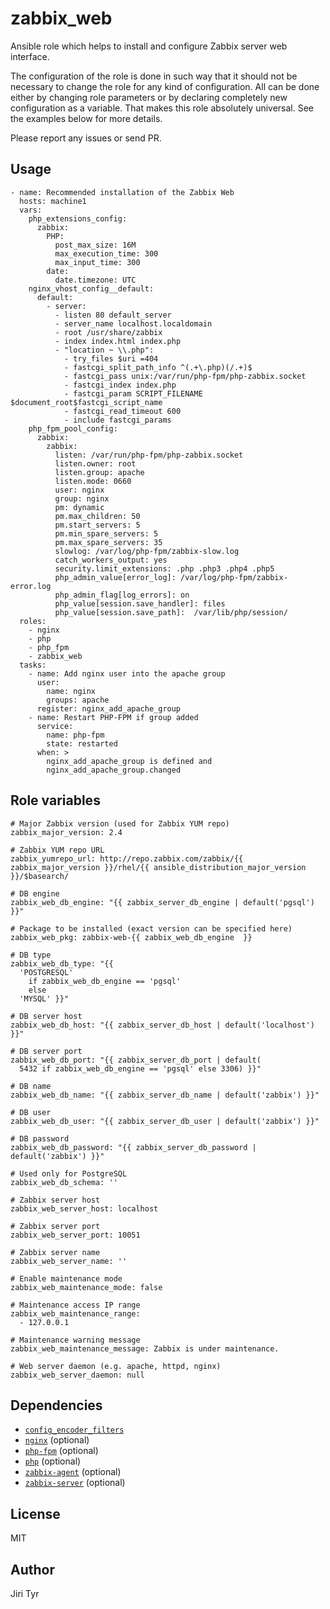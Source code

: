 zabbix_web
=============

Ansible role which helps to install and configure Zabbix server web
interface.

The configuration of the role is done in such way that it should not be
necessary to change the role for any kind of configuration. All can be
done either by changing role parameters or by declaring completely new
configuration as a variable. That makes this role absolutely
universal. See the examples below for more details.

Please report any issues or send PR.


Usage
-----

```
- name: Recommended installation of the Zabbix Web
  hosts: machine1
  vars:
    php_extensions_config:
      zabbix:
        PHP:
          post_max_size: 16M
          max_execution_time: 300
          max_input_time: 300
        date:
          date.timezone: UTC
    nginx_vhost_config__default:
      default:
        - server:
          - listen 80 default_server
          - server_name localhost.localdomain
          - root /usr/share/zabbix
          - index index.html index.php
          - "location ~ \\.php":
            - try_files $uri =404
            - fastcgi_split_path_info ^(.+\.php)(/.+)$
            - fastcgi_pass unix:/var/run/php-fpm/php-zabbix.socket
            - fastcgi_index index.php
            - fastcgi_param SCRIPT_FILENAME $document_root$fastcgi_script_name
            - fastcgi_read_timeout 600
            - include fastcgi_params
    php_fpm_pool_config:
      zabbix:
        zabbix:
          listen: /var/run/php-fpm/php-zabbix.socket
          listen.owner: root
          listen.group: apache
          listen.mode: 0660
          user: nginx
          group: nginx
          pm: dynamic
          pm.max_children: 50
          pm.start_servers: 5
          pm.min_spare_servers: 5
          pm.max_spare_servers: 35
          slowlog: /var/log/php-fpm/zabbix-slow.log
          catch_workers_output: yes
          security.limit_extensions: .php .php3 .php4 .php5
          php_admin_value[error_log]: /var/log/php-fpm/zabbix-error.log
          php_admin_flag[log_errors]: on
          php_value[session.save_handler]: files
          php_value[session.save_path]:  /var/lib/php/session/
  roles:
    - nginx
    - php
    - php_fpm
    - zabbix_web
  tasks:
    - name: Add nginx user into the apache group
      user:
        name: nginx
        groups: apache
      register: nginx_add_apache_group
    - name: Restart PHP-FPM if group added
      service:
        name: php-fpm
        state: restarted
      when: >
        nginx_add_apache_group is defined and
        nginx_add_apache_group.changed
```


Role variables
--------------

```
# Major Zabbix version (used for Zabbix YUM repo)
zabbix_major_version: 2.4

# Zabbix YUM repo URL
zabbix_yumrepo_url: http://repo.zabbix.com/zabbix/{{ zabbix_major_version }}/rhel/{{ ansible_distribution_major_version }}/$basearch/

# DB engine
zabbix_web_db_engine: "{{ zabbix_server_db_engine | default('pgsql') }}"

# Package to be installed (exact version can be specified here)
zabbix_web_pkg: zabbix-web-{{ zabbix_web_db_engine  }}

# DB type
zabbix_web_db_type: "{{
  'POSTGRESQL'
    if zabbix_web_db_engine == 'pgsql'
    else
  'MYSQL' }}"

# DB server host
zabbix_web_db_host: "{{ zabbix_server_db_host | default('localhost') }}"

# DB server port
zabbix_web_db_port: "{{ zabbix_server_db_port | default(
  5432 if zabbix_web_db_engine == 'pgsql' else 3306) }}"

# DB name
zabbix_web_db_name: "{{ zabbix_server_db_name | default('zabbix') }}"

# DB user
zabbix_web_db_user: "{{ zabbix_server_db_user | default('zabbix') }}"

# DB password
zabbix_web_db_password: "{{ zabbix_server_db_password | default('zabbix') }}"

# Used only for PostgreSQL
zabbix_web_db_schema: ''

# Zabbix server host
zabbix_web_server_host: localhost

# Zabbix server port
zabbix_web_server_port: 10051

# Zabbix server name
zabbix_web_server_name: ''

# Enable maintenance mode
zabbix_web_maintenance_mode: false

# Maintenance access IP range
zabbix_web_maintenance_range:
  - 127.0.0.1

# Maintenance warning message
zabbix_web_maintenance_message: Zabbix is under maintenance.

# Web server daemon (e.g. apache, httpd, nginx)
zabbix_web_server_daemon: null
```


Dependencies
------------

- [`config_encoder_filters`](https://github.com/jtyr/ansible-config_encoder_filters)
- [`nginx`](https://github.com/jtyr/ansible-nginx) (optional)
- [`php-fpm`](https://github.com/jtyr/ansible-php_fpm) (optional)
- [`php`](https://github.com/jtyr/ansible-php) (optional)
- [`zabbix-agent`](https://github.com/jtyr/ansible-zabbix_agent) (optional)
- [`zabbix-server`](https://github.com/jtyr/ansible-zabbix_server) (optional)


License
-------

MIT


Author
------

Jiri Tyr
